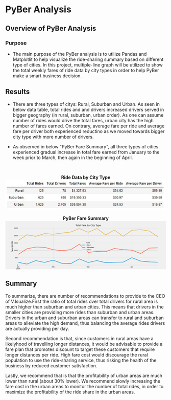 # PyBer Analysis

## Overview of PyBer Analysis

### Purpose

- The main purpose of the PyBer analysis is to utilize Pandas and Matplotlit to help visualize the ride-sharing summary based on different type of cities. In this project, multiple-line graph will be utilized to show the total weekly fares of ride data by city types in order to help PyBer make a smart business decision.

## Results

- There are three types of citys: Rural, Suburban and Urban. As seen in below data table, total rides and and drivers increased drivers served in bigger geography (in rural, suburban, urban order). As one can assume number of rides would drive the total fares, urban city has the high number of fares earned. On contrary, average fare per ride and average fare per driver both experienced reductino as we moved towards bigger city type with more number of drivers.

- As observed in below "PyBer Fare Summary", all three types of cities experienced gradual increase in total fare earned from January to the week prior to March, then again in the beginning of April.
</br>

<p align="center">
<b>Ride Data by City Type</b></br>
    <img src="https://raw.githubusercontent.com/davidbaek90/PyBer_Analysis/main/analysis/ride_data_by_type.JPG">
</p>


<p align="center">
<b>PyBer Fare Summary</b>
    <img src="https://raw.githubusercontent.com/davidbaek90/PyBer_Analysis/main/analysis/Pyber_fare_summary.png">
</p>

## Summary
To summarize, there are number of recommendations to provide to the CEO of V.Isualize.First the ratio of total rides over total drivers for rural area is much higher than suburban and urban cities. This means that drivers in the smaller cities are providing more rides than suburban and urban areas. Drivers in the urban and suburban areas can transfer to rural and suburban areas to alleviate the high demand, thus balancing the average rides drivers are actually providing per day.

Second recommendation is that, since customers in rural areas have a likelyhood of travelling longer distances, it would be advisable to provide a fare plan that promotes discount to target these customers that require longer distances per ride. High fare cost would discourage the rural population to use the ride-sharing service, thus risking the health of the business by reduced customer satisfaction.

Lastly, we recommend that is that the profitability of urban areas are much lower than rural (about 30% lower). We recommend slowly increasing the fare cost in the urban areas to monitor the number of total rides, in order to maximize the profitability of the ride share in the urban areas.
